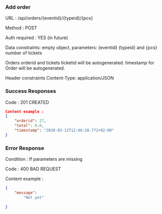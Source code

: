 ### Add order

URL : /api/orders/{eventid}/{typeid}/{pcs}

Method : POST

Auth required : YES (in future)


Data constraints: empty object, parameters: {eventid} {typeid} and {pcs} number of tickets

Orders orderid and tickets ticketid will be autogenerated.
timestamp for Order will be autogenerated.

Header constraints
Content-Type: application/JSON

### Success Responses

Code : 201 CREATED

```json
Content example :
{
    "orderid": 27,
    "total": 0.0,
    "timestamp": "2020-03-12T12:46:28.772+02:00"
}
```

### Error Response

Condition : If parameters are missing

Code : 400 BAD REQUEST

Content example :

```json
{
    "message": 
        "Not yet"
    
}
```
